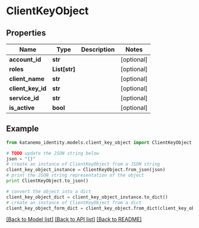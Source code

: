 # ClientKeyObject


## Properties
Name | Type | Description | Notes
------------ | ------------- | ------------- | -------------
**account_id** | **str** |  | [optional] 
**roles** | **List[str]** |  | [optional] 
**client_name** | **str** |  | [optional] 
**client_key_id** | **str** |  | [optional] 
**service_id** | **str** |  | [optional] 
**is_active** | **bool** |  | [optional] 

## Example

```python
from katanemo_identity.models.client_key_object import ClientKeyObject

# TODO update the JSON string below
json = "{}"
# create an instance of ClientKeyObject from a JSON string
client_key_object_instance = ClientKeyObject.from_json(json)
# print the JSON string representation of the object
print ClientKeyObject.to_json()

# convert the object into a dict
client_key_object_dict = client_key_object_instance.to_dict()
# create an instance of ClientKeyObject from a dict
client_key_object_form_dict = client_key_object.from_dict(client_key_object_dict)
```
[[Back to Model list]](../README.md#documentation-for-models) [[Back to API list]](../README.md#documentation-for-api-endpoints) [[Back to README]](../README.md)


